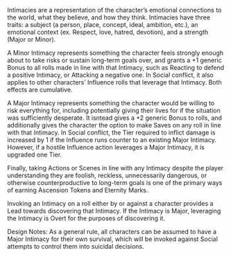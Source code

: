 Intimacies are a representation of the character’s emotional connections to the world, what they believe, and how they think. Intimacies have three traits: a subject (a person, place, concept, ideal, ambition, etc.), an emotional context (ex. Respect, love, hatred, devotion), and a strength (Major or Minor).

A Minor Intimacy represents something the character feels strongly enough about to take risks or sustain long-term goals over, and grants a +1 generic Bonus to all rolls made in line with that Intimacy, such as Reacting to defend a positive Intimacy, or Attacking a negative one. In Social conflict, it also applies to other characters’ Influence rolls that leverage that Intimacy. Both effects are cumulative.

A Major Intimacy represents something the character would be willing to risk everything for, including potentially giving their lives for if the situation was sufficiently desperate. It isntead gives a +2 generic Bonus to rolls, and additionally gives the character the option to make Saves on any roll in line with that Intimacy. In Social conflict, the Tier required to inflict damage is increased by 1 if the Influence runs counter to an existing Major Intimacy. However, if a hostile Influence action leverages a Major Intimacy, it is upgraded one Tier.

Finally, taking Actions or Scenes in line with any Intimacy despite the player understanding they are foolish, reckless, unnecessarily dangerous, or otherwise counterproductive to long-term goals is one of the primary ways of earning Ascension Tokens and Eternity Marks.

Invoking an Intimacy on a roll either by or against a character provides a Lead towards discovering that Intimacy. If the Intimacy is Major, leveraging the Intimacy is Overt for the purposes of discovering it.

Design Notes:
As a general rule, all characters can be assumed to have a Major Intimacy for their own survival, which will be invoked against Social attempts to control them into suicidal decisions.
